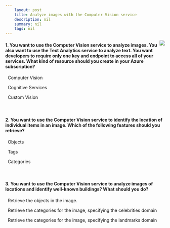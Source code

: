 ```yaml
---
    layout: post
    title: Analyze images with the Computer Vision service 
    description: nil
    summary: nil
    tags: nil
---
```



 <a target="_blank" href="https://docs.microsoft.com/en-us/learn/modules/analyze-images-computer-vision/3a-knowledge-check/"><i class="fas fa-external-link-alt"></i> </a>
 <img align="right" src="https://docs.microsoft.com/en-us/learn/achievements/analyze-images-computer-vision.svg">
####  1. You want to use the Computer Vision service to analyze images. You also want to use the Text Analytics service to analyze text. You want developers to require only one key and endpoint to access all of your services. What kind of resource should you create in your Azure subscription?


<i class='far fa-square'></i> &nbsp;&nbsp;Computer Vision

<i class='fas fa-check-square' style='color: Dodgerblue;'></i> &nbsp;&nbsp;Cognitive Services

<i class='far fa-square'></i> &nbsp;&nbsp;Custom Vision
<br />
<br />
<br />

####  2. You want to use the Computer Vision service to identify the location of individual items in an image. Which of the following features should you retrieve?


<i class='fas fa-check-square' style='color: Dodgerblue;'></i> &nbsp;&nbsp;Objects

<i class='far fa-square'></i> &nbsp;&nbsp;Tags

<i class='far fa-square'></i> &nbsp;&nbsp;Categories
<br />
<br />
<br />

####  3. You want to use the Computer Vision service to analyze images of locations and identify well-known buildings? What should you do?


<i class='far fa-square'></i> &nbsp;&nbsp;Retrieve the objects in the image.

<i class='far fa-square'></i> &nbsp;&nbsp;Retrieve the categories for the image, specifying the celebrities domain

<i class='fas fa-check-square' style='color: Dodgerblue;'></i> &nbsp;&nbsp;Retrieve the categories for the image, specifying the landmarks domain
<br />
<br />
<br />
